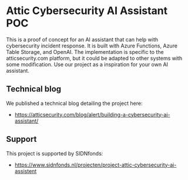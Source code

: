 # Attic Cybersecurity AI Assistant POC

This is a proof of concept for an AI assistant that can help with cybersecurity incident response. It is built with Azure Functions, Azure Table Storage, and OpenAI. The implementation is specific to the atticsecurity.com platform, but it could be adapted to other systems with some modification. Use our project as a inspiration for your own AI assistant.

## Technical blog
We published a technical blog detailing the project here: 
- https://atticsecurity.com/blog/alert/building-a-cybersecurity-ai-assistant/

## Support
This project is supported by SIDNfonds:
- https://www.sidnfonds.nl/projecten/project-attic-cybersecurity-ai-assistent
